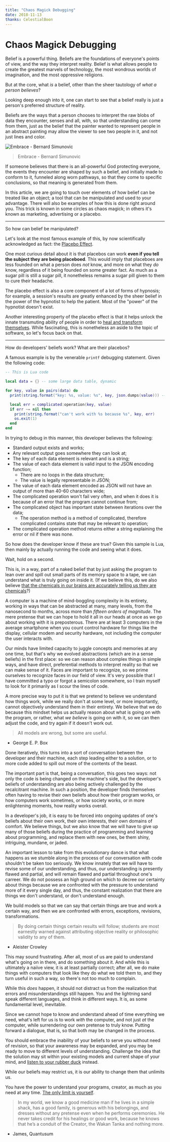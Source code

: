 ```yaml
---
title: "Chaos Magick Debugging"
date: 2018-11-13
thanks: CelestialBoon
---
```


# Chaos Magick Debugging

Belief is a powerful thing. Beliefs are the foundations of everyone's points of view, and the way they interpret reality. Belief is what allows people to create the greatest marvels of technology, the most wondrous worlds of imagination, and the most oppressive religions. 

But at the core, what *is* a belief, other than the sheer tautology of *what a person believes*? 

Looking deep enough into it, one can start to see that a belief really is just a person's preferred structure of reality.

Beliefs are the ways that a person chooses to interpret the raw blobs of data they encounter, senses and all, with, so that understanding can come from them, just as the belief that the painter wanted to represent people in an abstract painting may allow the viewer to see two people in it, and not just lines and color.

![Embrace - Bernard Simunovic](https://assets.saatchiart.com/saatchi/428746/art/3939422/3009296-DTLMHMPN-7.jpg)

> Embrace - Bernard Simunovic

If someone believes that there is an all-powerful God protecting everyone, the events they encounter are shaped by such a belief, and initially made to conform to it, funneled along worn pathways, so that they come to specific conclusions, so that meaning is generated from them.

In this article, we are going to touch over elements of how belief can be treated like an object; a tool that can be manipulated and used to your advantage. There will also be examples of how this is done right around you. This trick is known in some circles as chaos magick; in others it's known as marketing, advertising or a placebo.

---

So how can belief be manipulated? 

Let's look at the most famous example of this, by now scientifically acknowledged as fact: the [Placebo Effect](https://en.m.wikipedia.org/wiki/Placebo).

One most curious detail about it is that placebos can work **even if you tell the subject they are being placeboed**. This would imply that placeboes are less founded on what a person does *not* know, and more on what they *do* know, regardless of it being founded on some greater fact. As much as a sugar pill is still a sugar pill, it nonetheless remains a sugar pill given to them to cure their headache.

The placebo effect is also a core component of a lot of forms of hypnosis; for example, a session's results are greatly enhanced by the sheer belief in the power of the hypnotist to help the patient. Most of the "power" of the hypnotist doesn't exist. 

Another interesting property of the placebo effect is that it helps unlock the innate transmuting ability of people in order to [heal and transform themselves](https://www.pbs.org/newshour/science/the-placebo-effects-role-in-healing-explained). While fascinating, this is nonetheless an aside to the topic of software, so let's focus back on that.

---

How do developers' beliefs work? What are their placebos? 

A famous example is by the venerable `printf` debugging statement. Given the following code:

```lua
-- This is Lua code

local data = {} -- some large data table, dynamic

for key, value in pairs(data) do
  print(string.format("key: %s, value: %s", key, json.dumps(value))) -- XXX(Xe) ???

  local err = complicated:operation(key, value)
  if err ~= nil then
    print(string.format("can't work with %s because %s", key, err)
    os.exit(1)
  end
end
```

In trying to debug in this manner, this developer believes the following:

* Standard output exists and works;
* Any relevant output goes somewhere they can look at;
* The key of each data element is relevant and is a string;
* The value of each data element is valid input to the JSON encoding function;
    * There are no loops in the data structure;
    * The value is legally representable in JSON;
* The value of each data element encoded as JSON will not have an output of more than 40-60 characters wide;
* The complicated operation won't fail very often, and when it does it is because of an error that the program cannot continue from;
* The complicated object has important state between iterations over the data;
    * The operation method is a method of complicated, therefore complicated contains state that may be relevant to operation;
* The complicated operation method returns either a string explaining the error or nil if there was none.

So how does the developer know if these are true? Given this sample is Lua, then mainly by actually running the code and seeing what it does.

Wait, hold on a second.

This is, in a way, part of a naked belief that by just asking the program to lean over and spill out small parts of its memory space to a tape, we can understand what is truly going on inside it. (If we believe this, do we also believe [that the chemicals in our brains are accurately telling us they are chemicals](https://www.youtube.com/watch?v=0S3aH-BNf6I)?)

A computer is a machine of mind-boggling complexity in its entirety, working in ways that can be abstracted at many, many levels, from the nanosecond to months, across more than *fifteen orders of magnitude*. The mere pretense that we can hope to hold it all in our heads at once as we go about working with it is preposterous. There are at least 3 computers in the average smartphone when you count control hardware for things like the display, cellular modem and security hardware, not including the computer the user interacts with. 

Our minds have limited capacity to juggle concepts and memories at any one time, but that's why we evolved abstractions (which are in a sense beliefs) in the first place: so we can reason about complex things in simple ways, and have direct, preferential methods to interpret reality so that we can make sense of it. Faces are important to recognize, so we prime ourselves to recognize faces in our field of view. It's very possible that I have committed a typo or forgot a semicolon somewhere, so I train myself to look for it primarily as I scour the lines of code.

A more precise way to put it is that we pretend to believe we understand how things work, while we really don't at some level, or more importantly, cannot objectively understand them in their entirety. We believe that we do because this mindset helps us actually reason about what is going on with the program, or rather, what *we believe* is going on with it, so we can then adjust the code, and try again if it doesn't work out. 

> All models are wrong, but some are useful. 

- George E. P. Box

Done iteratively, this turns into a sort of conversation between the developer and their machine, each step leading either to a solution, or to more code added to spill out more of the contents of the beast. 

The important part is that, being a conversation, this goes two ways: not only the code is being changed on the machine's side, but the developer's beliefs of understanding are also being actively challenged by the recalcitrant machine. In such a position, the developer finds themselves often having to revise their own beliefs about how their program works, or how computers work sometimes, or how society works, or in more enlightening moments, how reality works overall.

In a developer's job, it is easy to be forced into ongoing updates of one's beliefs about their own work, their own interests, their own domains of comfort. We believe things, but we also know that we will have to give up many of those beliefs during the practice of programming and learning about programming, and replace them with new ones, be them shiny, intriguing, mundane, or jaded.

An important lesson to take from this evolutionary dance is that what happens as we stumble along in the process of our conversation with code shouldn't be taken too seriously. We know innately that we will have to revise some of our understanding, and thus, our understanding is presently flawed and partial, and will remain flawed and partial throughout one's carreer. We do not possess an high ground on which to decree our certainty about things because we are confronted with the pressure to understand more of it every single day, and thus, the constant realization that there are things we don't understand, or don't understand enough. 

We build models so that we can say that certain things are true and work a certain way, and then we are confronted with errors, exceptions, revisions, transformations.

> By doing certain things certain results will follow; students are most earnestly warned against attributing objective reality or philosophic validity to any of them.
 
- Aleister Crowley

This may sound frustrating. After all, most of us are paid to understand what's going on in there, and do something about it. And while this is ultimately a naiive view, it is at least partially correct; after all, we do make things with computers that look like they do what we told them to, and they turn useful in such a way, so there's not too much to complain. 

While this *does* happen, it should not distract us from the realization that errors and misunderstandings still happen. You and the lightning sand speak different languages, and think in different ways. It is, as some fundamental level, inevitable.

Since we cannot hope to know and understand ahead of time everything we need, what's left for us is to work *with* the computer, and not just *at* the computer, while surrendering our own pretense to truly know. Putting forward a dialogue, that is, so that both may be changed in the process.

You should embrace the inability of your beliefs to serve you without need of revision, so that your awareness may be expanded, and you may be ready to move to different levels of understanding. Challenge the idea that the solution may sit within your existing models and current shape of your mind, and [listen to your rubber duck](https://write.as/excerpts/listen-to-your-rubber-duck) instead. 

While our beliefs may restrict us, it is our ability to change them that unlimits us.

You have the power to understand your programs, creator, as much as you need at any time. [The only limit is yourself](https://write.as/excerpts/zombocom).

> In my world, we know a good medicine man if he lives in a simple shack, has a good family, is generous with his belongings, and dresses without any pretense even when he performs ceremonies. He never takes credit for his healings or good work, because he knows that he’s a conduit of the Creator, the Wakan Tanka and nothing more.

- James, Quantusum
